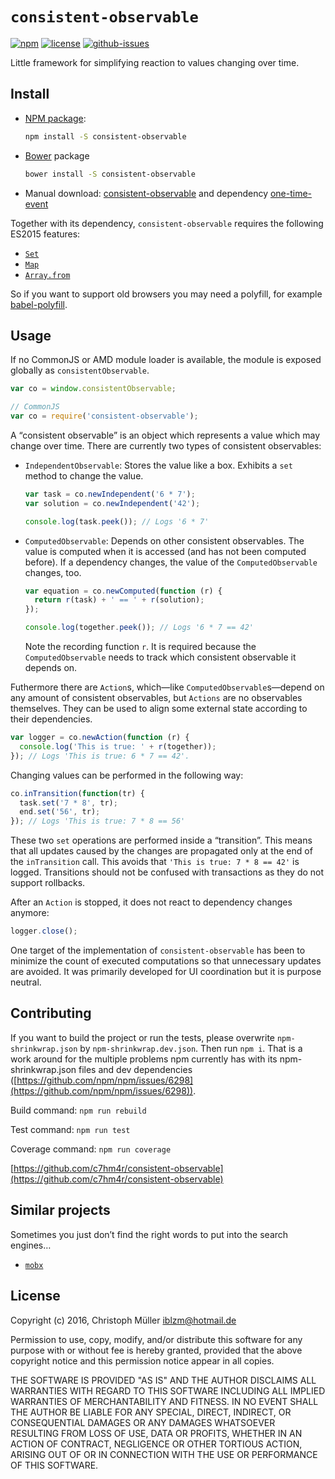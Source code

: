 # `consistent-observable`

[![npm](https://img.shields.io/npm/v/consistent-observable.svg)](https://www.npmjs.com/package/consistent-observable)
[![license](https://img.shields.io/npm/l/consistent-observable.svg)](https://opensource.org/licenses/ISC)
[![github-issues](https://img.shields.io/github/issues/c7hm4r/consistent-observable.svg)](https://github.com/c7hm4r/consistent-observable/issues)

Little framework for simplifying reaction to values changing over time.

## Install

- [NPM package](https://www.npmjs.com/package/consistent-observable):
  ```bash
  npm install -S consistent-observable
  ```
- [Bower](https://bower.io/) package
  ```bash
  bower install -S consistent-observable
  ```
- Manual download: [consistent-observable](https://raw.githubusercontent.com/c7hm4r/consistent-observable/master/dist/lib/consistentObservable.js) and dependency [one-time-event](https://raw.githubusercontent.com/c7hm4r/one-time-event/89c65ecf616a0d47ac85d57b28e43d200dfba459/oneTimeEvent.es5.js)

Together with its dependency, `consistent-observable` requires the following ES2015 features:

- [`Set`](http://kangax.github.io/compat-table/es6/#test-Set)
- [`Map`](http://kangax.github.io/compat-table/es6/#test-Map)
- [`Array.from`](http://kangax.github.io/compat-table/es6/#test-Array_static_methods)

So if you want to support old browsers you may need a polyfill, for example [babel-polyfill](https://babeljs.io/docs/usage/polyfill/).

## Usage

If no CommonJS or AMD module loader is available, the module is exposed globally as `consistentObservable`.

```JavaScript
var co = window.consistentObservable;

// CommonJS
var co = require('consistent-observable');
```

A “consistent observable” is an object which represents a value which may change over time. There are currently two types of  consistent observables:

- `IndependentObservable`: Stores the value like a box. Exhibits a `set` method to change the value.

  ```JavaScript
  var task = co.newIndependent('6 * 7');
  var solution = co.newIndependent('42');

  console.log(task.peek()); // Logs '6 * 7'
  ```

- `ComputedObservable`: Depends on other consistent observables. The value is computed when it is accessed (and has not been computed before). If a dependency changes, the value of the `ComputedObservable` changes, too.

  ```JavaScript
  var equation = co.newComputed(function (r) {
    return r(task) + ' == ' + r(solution);
  });

  console.log(together.peek()); // Logs '6 * 7 == 42'
  ```

  Note the recording function `r`. It is required because the `ComputedObservable` needs to track which consistent observable it depends on.

Futhermore there are `Action`s, which—like `ComputedObservable`s—depend on any amount of consistent observables, but `Actions` are no observables themselves. They can be used to align some external state according to their dependencies.

```JavaScript
var logger = co.newAction(function (r) {
  console.log('This is true: ' + r(together));
}); // Logs 'This is true: 6 * 7 == 42'.
```

Changing values can be performed in the following way:

```JavaScript
co.inTransition(function(tr) {
  task.set('7 * 8', tr);
  end.set('56', tr);
}); // Logs 'This is true: 7 * 8 == 56'
```

These two `set` operations are performed inside a “transition”.  This means that all updates caused by the changes are propagated only at the end of the `inTransition` call. This avoids that `'This is true: 7 * 8 == 42'` is logged. Transitions should not be confused with transactions as they do not support rollbacks.

After an `Action` is stopped, it does not react to dependency changes anymore:

```JavaScript
logger.close();
```

One target of the implementation of `consistent-observable` has been to minimize the count of executed computations so that unnecessary updates are avoided. It was primarily developed for UI coordination but it is purpose neutral.

## Contributing

If you want to build the project or run the tests, please overwrite `npm-shrinkwrap.json` by `npm-shrinkwrap.dev.json`. Then run `npm i`. That is a work around for the multiple problems npm currently has with its npm-shrinkwrap.json files and dev dependencies ([https://github.com/npm/npm/issues/6298](https://github.com/npm/npm/issues/6298)).

Build command: `npm run rebuild`

Test command: `npm run test`

Coverage command: `npm run coverage`

[https://github.com/c7hm4r/consistent-observable](https://github.com/c7hm4r/consistent-observable)

## Similar projects

Sometimes you just don’t find the right words to put into the search engines…

- [`mobx`](https://github.com/mobxjs/mobx)

## License

Copyright (c) 2016, Christoph Müller <iblzm@hotmail.de>

Permission to use, copy, modify, and/or distribute this software for any purpose with or without fee is hereby granted, provided that the above copyright notice and this permission notice appear in all copies.

THE SOFTWARE IS PROVIDED "AS IS" AND THE AUTHOR DISCLAIMS ALL WARRANTIES WITH REGARD TO THIS SOFTWARE INCLUDING ALL IMPLIED WARRANTIES OF MERCHANTABILITY AND FITNESS. IN NO EVENT SHALL THE AUTHOR BE LIABLE FOR ANY SPECIAL, DIRECT, INDIRECT, OR CONSEQUENTIAL DAMAGES OR ANY DAMAGES WHATSOEVER RESULTING FROM LOSS OF USE, DATA OR PROFITS, WHETHER IN AN ACTION OF CONTRACT, NEGLIGENCE OR OTHER TORTIOUS ACTION, ARISING OUT OF OR IN CONNECTION WITH THE USE OR PERFORMANCE OF THIS SOFTWARE.
